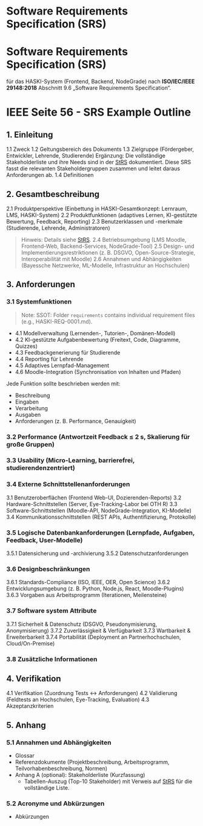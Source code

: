 # Software Requirements Specification (SRS)

<!-- Generated copy from srs/SRS.md -->

# Software Requirements Specification (SRS)

für das HASKI-System (Frontend, Backend, NodeGrade) nach **ISO/IEC/IEEE 29148:2018** Abschnitt 9.6 „Software Requirements Specification“.

# IEEE Seite 56 - SRS Example Outline

## 1. Einleitung

1.1 Zweck
1.2 Geltungsbereich des Dokuments
1.3 Zielgruppe (Fördergeber, Entwickler, Lehrende, Studierende)
Ergänzung: Die vollständige Stakeholderliste und ihre Needs sind in der [StRS](../strs/StRS.md) dokumentiert. Diese SRS fasst die relevanten Stakeholdergruppen zusammen und leitet daraus Anforderungen ab.
1.4 Definitionen

## 2. Gesamtbeschreibung

2.1 Produktperspektive (Einbettung in HASKI-Gesamtkonzept: Lernraum, LMS, HASKI-System)
2.2 Produktfunktionen (adaptives Lernen, KI-gestützte Bewertung, Feedback, Reporting)
2.3 Benutzerklassen und -merkmale (Studierende, Lehrende, Administratoren)
> Hinweis: Details siehe [StRS](../strs/StRS.md).
2.4 Betriebsumgebung (LMS Moodle, Frontend-Web, Backend-Services, NodeGrade-Tool)
2.5 Design- und Implementierungsrestriktionen (z. B. DSGVO, Open-Source-Strategie, Interoperabilität mit Moodle)
2.6 Annahmen und Abhängigkeiten (Bayessche Netzwerke, ML-Modelle, Infrastruktur an Hochschulen)

## 3. Anforderungen
### 3.1 Systemfunktionen
> Note: SSOT: Folder `requirements` contains individual requirement files (e.g., HASKI-REQ-0001.md).
* 4.1 Modellverwaltung (Lernenden-, Tutorien-, Domänen-Modell)
* 4.2 KI-gestützte Aufgabenbewertung (Freitext, Code, Diagramme, Quizzes)
* 4.3 Feedbackgenerierung für Studierende
* 4.4 Reporting für Lehrende
* 4.5 Adaptives Lernpfad-Management
* 4.6 Moodle-Integration (Synchronisation von Inhalten und Pfaden)

Jede Funktion sollte beschrieben werden mit:

* Beschreibung
* Eingaben
* Verarbeitung
* Ausgaben
* Anforderungen (z. B. Performance, Genauigkeit)

### 3.2 Performance (Antwortzeit Feedback ≤ 2 s, Skalierung für große Gruppen)

### 3.3 Usability (Micro-Learning, barrierefrei, studierendenzentriert)

### 3.4 Externe Schnittstellenanforderungen

3.1 Benutzeroberflächen (Frontend Web-UI, Dozierenden-Reports)
3.2 Hardware-Schnittstellen (Server, Eye-Tracking-Labor bei OTH R)
3.3 Software-Schnittstellen (Moodle-API, NodeGrade-Integration, KI-Modelle)
3.4 Kommunikationsschnittstellen (REST APIs, Authentifizierung, Protokolle)

### 3.5 Logische Datenbankanforderungen (Lernpfade, Aufgaben, Feedback, User-Modelle)

3.5.1 Datensicherung und -archivierung
3.5.2 Datenschutzanforderungen

### 3.6 Designbeschränkungen

3.6.1 Standards-Compliance (ISO, IEEE, OER, Open Science)
3.6.2 Entwicklungsumgebung (z. B. Python, Node.js, React, Moodle-Plugins)
3.6.3 Vorgaben aus Arbeitsprogramm (Iterationen, Meilensteine)

### 3.7 Software system Attribute

3.7.1 Sicherheit & Datenschutz (DSGVO, Pseudonymisierung, Anonymisierung)
3.7.2 Zuverlässigkeit & Verfügbarkeit
3.7.3 Wartbarkeit & Erweiterbarkeit
3.7.4 Portabilität (Deployment an Partnerhochschulen, Cloud/On-Premise)

### 3.8 Zusätzliche Informationen

## 4. Verifikation

4.1 Verifikation (Zuordnung Tests ↔ Anforderungen)
4.2 Validierung (Feldtests an Hochschulen, Eye-Tracking, Evaluation)
4.3 Akzeptanzkriterien

## 5. Anhang

### 5.1 Annahmen und Abhängigkeiten

* Glossar
* Referenzdokumente (Projektbeschreibung, Arbeitsprogramm, Teilvorhabenbeschreibung, Normen)
* Anhang A (optional): Stakeholderliste (Kurzfassung)
  - Tabellen-Auszug (Top-10 Stakeholder) mit Verweis auf [StRS](../strs/StRS.md) für die vollständige Liste.

### 5.2 Acronyme und Abkürzungen
* Abkürzungen